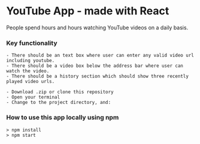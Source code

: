 # YouTube App - made with React

People spend hours and hours watching YouTube videos on a daily basis. 

### Key functionality
```
- There should be an text box where user can enter any valid video url including youtube.
- There should be a video box below the address bar where user can watch the video.
- There should be a history section which should show three recently played video urls.

- Download .zip or clone this repository
- Open your terminal
- Change to the project directory, and:
```
### How to use this app locally using npm
```
> npm install
> npm start
```

